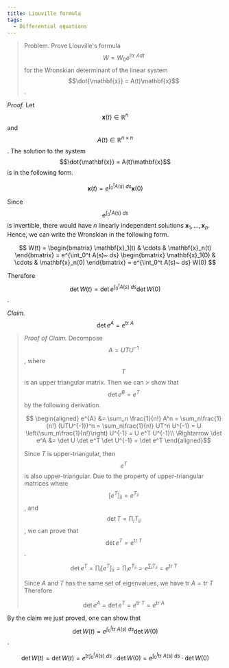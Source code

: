 ```yaml
---
title: Liouville formula
tags:
  - Differential equations
---
```

> Problem. Prove Liouville's formula $$W=W_0 e^{\int \mathrm{tr}~ A dt}$$ for the Wronskian determinant of the linear system $$\dot{\mathbf{x}} = A(t)\mathbf{x}$$.

*Proof.* Let $$\mathbf{x}(t)\in\mathbb{R}^n$$ and $$A(t)\in\mathbb{R}^{n\times n}$$. The solution to the system $$\dot{\mathbf{x}} = A(t)\mathbf{x}$$ is in the following form.

$$
\mathbf{x}(t) = e^{\int_0^t A(s)~ ds}\mathbf{x}(0)
$$

Since $$e^{\int_0^t A(s)~ ds}$$ is invertible, there would have $n$ linearly independent solutions $\mathbf{x}_1,\dots,\mathbf{x}_n$. Hence, we can write the Wronskian in the following form.

$$
W(t) = \begin{bmatrix}
    \mathbf{x}_1(t) & \cdots & \mathbf{x}_n(t)
\end{bmatrix} = 
e^{\int_0^t A(s)~ ds}
\begin{bmatrix}
    \mathbf{x}_1(0) & \cdots & \mathbf{x}_n(0)
\end{bmatrix} = 
e^{\int_0^t A(s)~ ds} W(0)
$$

Therefore $$\det W(t) = \det e^{\int_0^t A(s)~ ds}\det W(0)$$.

*Claim.* $$\det e^A = e^{\mathrm{tr}~ A}$$

> *Proof of Claim.* Decompose $$A=UTU^{-1}$$, where $$T$$ is an upper triangular matrix. Then we can > show that $$\det e^{B}=e^{T}$$ by the following derivation.
> 
> $$
\begin{aligned}
e^{A} &= \sum_n \frac{1}{n!} A^n
= \sum_n\frac{1}{n!} (UTU^{-1})^n
= \sum_n\frac{1}{n!} UT^n U^{-1}
= U \left(\sum_n\frac{1}{n!}\right) U^{-1}
= U e^T U^{-1}\\
\Rightarrow \det e^A &= \det U \det e^T \det U^{-1} = \det e^T    
\end{aligned}$$
> 
> Since $T$ is upper-triangular, then $$e^T$$ is also upper-triangular. Due to the property of upper-triangular matrices where $$[e^T]_{ii} = e^{T_{ii}}$$, and $$\det T = \prod_i T_ {ii}$$, we can prove that $$\det e^T = e^{\mathrm{tr}~ T}$$.
> 
> $$
\det e^T = \prod_i [e^T]_{ii} = \prod_i e^{T_{ii}} = e^{\sum_i T_{ii}} = e^{\mathrm{tr}~ T}$$
> 
> Since $A$ and $T$ has the same set of eigenvalues, we have $\mathrm{tr}~ A=\mathrm{tr}~ T$ Therefore 
> 
> $$
\det e^A = \det e^T = e^{\mathrm{tr}~ T} = e^{\mathrm{tr}~ A}$$

By the claim we just proved, one can show that $$\det W(t) = e^{\int_0^t \mathrm{tr}~ A(s)~ ds}\det W(0)$$.

$$
\det W(t) = \det W(t) =  e^{\mathrm{tr}\int_0^t A(s)~ ds} \cdot \det W(0)
=  e^{\int_0^t \mathrm{tr}~ A(s)~ ds} \cdot \det W(0)
$$

